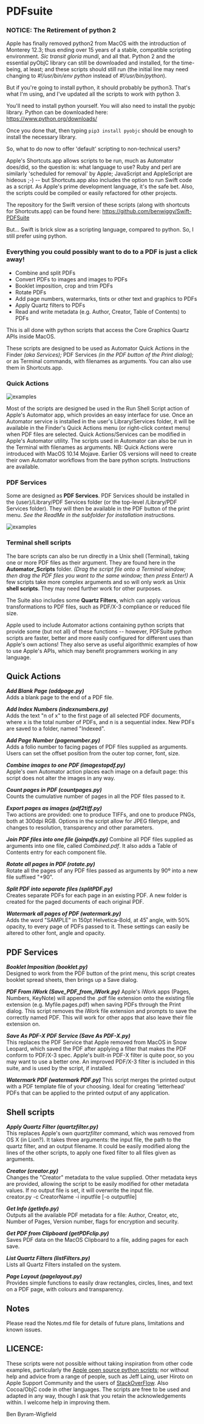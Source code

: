 # PDFsuite
### NOTICE: The Retirement of python 2

Apple has finally removed python2 from MacOS with the introduction of Monterey 12.3; thus ending over 15 years of a stable, compatible scripting environment. *Sic transit gloria mundi*, and all that. Python 2 and the essential pyObjC library can still be downloaded and installed, for the time-being, at least; and these scripts should still run (the initial line may need changing to *#!/usr/bin/env python* instead of *#!/usr/bin/python*).  

But if you're going to install python, it should probably be python3. That's what I'm using, and I've updated all the scripts to work with python 3.

You'll need to install python yourself. You will also need to install the pyobjc library. Python can be downloaded here:
https://www.python.org/downloads/
  
Once you done that, then typing `pip3 install pyobjc` should be enough to install the necessary library.

So, what to do now to offer 'default' scripting to non-technical users?

Apple's Shortcuts.app allows scripts to be run, much as Automator does/did, so the question is: what language to use? Ruby and perl are similarly 'scheduled for removal' by Apple; JavaScript and AppleScript are hideous ;-) -- but Shortcuts.app also includes the option to run Swift code as a script. As Apple's prime development language, it's the safe bet. Also, the scripts could be compiled or easily refactored for other projects.

The repository for the Swift version of these scripts (along with shortcuts for Shortcuts.app) can be found here: 
https://github.com/benwiggy/Swift-PDFSuite

But... Swift is brick slow as a scripting language, compared to python. So, I still prefer using python.


### Everything you could possibly want to do to a PDF is just a click away!

* Combine and split PDFs
* Convert PDFs to images and images to PDFs
* Booklet imposition, crop and trim PDFs
* Rotate PDFs
* Add page numbers, watermarks, tints or other text and graphics to PDFs
* Apply Quartz filters to PDFs
* Read and write metadata (e.g. Author, Creator, Table of Contents) to PDFs

This is all done with python scripts that access the Core Graphics Quartz APIs inside MacOS. 

These scripts are designed to be used as Automator Quick Actions in the Finder _(aka Services);_ PDF Services _(in the PDF button of the Print dialog);_ or as Terminal commands, with filenames as arguments. You can also use them in Shortcuts.app.

### Quick Actions

<!-- ![sample](docs/example.svg) -->
![examples](doc/quickactionmenu.png)
<!-- <img src="doc/quickactionmenu.png" alt="layers"> -->
Most of the scripts are designed  be used in the Run Shell Script action of Apple's Automator app, which provides an easy interface for use. Once an Automator service is installed in the user's Library/Services folder, it will be available in the Finder's Quick Actions menu (or right-click context menu) when PDF files are selected. Quick Actions/Services can be modified in Apple's Automator utility. 
The scripts used in Automator can also be run in the Terminal with filenames as arguments.
NB: Quick Actions were introduced with MacOS 10.14 Mojave. Earlier OS versions will need to create their own Automator workflows from the bare python scripts. Instructions are available.

### PDF Services
Some are designed as **PDF Services**. PDF Services should be installed in the {user}/Library/PDF Services folder (or the top-level /Library/PDF Services folder). They will then be available in the PDF button of the print menu. _See the ReadMe in the subfolder for installation instructions._
<!-- ![sample](docs/example.svg) -->
![examples](doc/PDFbutton.png)
<!-- <img src="doc/PDFbutton.png" alt="layers"> -->

### Terminal shell scripts
The bare scripts can also be run directly in a Unix shell (Terminal), taking one or more PDF files as their argument. They are found here in the **Automator_Scripts** folder. _(Drag the script file onto a Terminal window; then drag the PDF files you want to the same window; then press Enter!)_ 
A few scripts take more complex arguments and so will only work as Unix **shell scripts**. They may need further work for other purposes.

The Suite also includes some **Quartz Filters**, which can apply various transformations to PDF files, such as PDF/X-3 compliance or reduced file size.

Apple used to include Automator actions containing python scripts that provide some (but not all) of these functions -- however, PDFSuite python scripts are faster, better and more easily configured for different uses than Apple's own actions! They also serve as useful algorithmic examples of how to use Apple's APIs, which may benefit programmers working in any language.

## Quick Actions
***Add Blank Page (addpage.py)***  
Adds a blank page to the end of a PDF file.

***Add Index Numbers (indexnumbers.py)***  
Adds the text "n of x" to the first page of all selected PDF documents, where x is the total number of PDFs, and n is a sequential index. New PDFs are saved to a folder, named "Indexed".

***Add Page Number (pagenumber.py)***  
Adds a folio number to facing pages of PDF files supplied as arguments. Users can set the offset position from the outer top corner, font, size.

***Combine images to one PDF (imagestopdf.py)***  
Apple's own Automator action places each image on a default page: this script does not alter the images in any way. 

***Count pages in PDF (countpages.py)***  
Counts the cumulative number of pages in all the PDF files passed to it.

***Export pages as images (pdf2tiff.py)***  
Two actions are provided: one to produce TIFFs, and one to produce PNGs, both at 300dpi RGB. Options in the script allow for JPEG filetype, and changes to resolution, transparency and other parameters. 

***Join PDF files into one file (joinpdfs.py)*** 
Combine all PDF files supplied as arguments into one file, called _Combined.pdf_. It also adds a Table of Contents entry for each component file.

***Rotate all pages in PDF (rotate.py)***  
Rotate all the pages of any PDF files passed as arguments by 90º into a new file suffixed "+90". 

***Split PDF into separate files (splitPDF.py)***  
Creates separate PDFs for each page in an existing PDF. A new folder is created for the paged documents of each original PDF.

***Watermark all pages of PDF (watermark.py)***  
Adds the word "SAMPLE" in 150pt Helvetica-Bold, at 45˚ angle, with 50% opacity, to every page of PDFs passed to it. These settings can easily be altered to other font, angle and opacity.

## PDF Services
***Booklet Imposition (booklet.py)***  
Designed to work from the PDF button of the print menu, this script creates booklet spread sheets, then brings up a Save dialog.

***PDF From  iWork (Save_PDF_from_iWork.py)***
Apple's iWork apps (Pages, Numbers, KeyNote) will append the .pdf file extension onto the existing file extension (e.g. Myfile.pages.pdf) when saving PDFs through the Print dialog. This script removes the iWork file extension and prompts to save the correctly named PDF. This will work for other apps that also leave their file extension on.

***Save As PDF-X PDF Service (Save As PDF-X.py)***  
This replaces the PDF Service that Apple removed from MacOS in Snow Leopard, which saved the PDF after applying a filter that makes the PDF conform to PDF/X-3 spec. Apple's built-in PDF-X filter is quite poor, so you may want to use a better one. An improved PDF/X-3 filter is included in this suite, and is used by the script, if installed.

***Watermark PDF (watermark PDF.py)***
This script merges the printed output with a PDF template file of your choosing. Ideal for creating 'letterhead' PDFs that can be applied to the printed output of any application.

## Shell scripts
***Apply Quartz Filter (quartzfilter.py)***  
This replaces Apple's own _quartzfilter_ command, which was removed from OS X (in Lion?). It takes three arguments: the input file, the path to the quartz filter, and an output filename. It could be easily modified along the lines of the other scripts, to apply one fixed filter to all files given as arguments.

***Creator (creator.py)***  
Changes the "Creator" metadata to the value supplied. Other metadata keys are provided, allowing the script to be easily modified for other metadata values. If no output file is set, it will overwrite the input file.  
creator.py -c CreatorName -i inputfile [-o outputfile]

***Get Info (getInfo.py)***  
Outputs all the available PDF metadata for a file: Author, Creator, etc, Number of Pages, Version number, flags for encryption and security.

***Get PDF from Clipboard (getPDFclip.py)***  
Saves PDF data on the MacOS Clipboard to a file, adding pages for each save.

***List Quartz Filters (listFilters.py)***  
Lists all Quartz Filters installed on the system.

***Page Layout (pagelayout.py)***  
Provides simple functions to easily draw rectangles, circles, lines, and text on a PDF page, with colours and transparency. 

## Notes

Please read the Notes.md file for details of future plans, limitations and known issues.

## LICENCE:
These scripts were not possible without taking inspiration from other code examples, particularly the [Apple open source python scripts](https://opensource.apple.com/source/pyobjc/); nor without help and advice from a range of people, such as Jeff Laing, user Hiroto on Apple Support Community and the users of [StackOverFlow](http://stackoverflow.com). Also Cocoa/ObjC code in other languages. The scripts are free to be used and adapted in any way, though I ask that you retain the acknowledgements within. I welcome help in improving them.

Ben Byram-Wigfield
